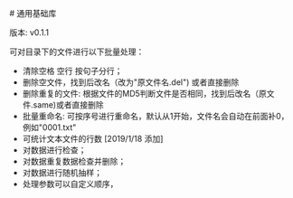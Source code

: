 # 通用基础库 

版本: v0.1.1

可对目录下的文件进行以下批量处理：

* 清除空格 空行 按句子分行；
* 删除空文件，找到后改名（改为"原文件名.del") 或者直接删除
* 删除重复的文件:   根据文件的MD5判断文件是否相同，找到后改名（原文件.same)或者直接删除
* 批量重命名:    可按序号进行重命名，默认从1开始，文件名会自动在前面补0，例如"0001.txt"
* 可统计文本文件的行数  [2019/1/18 添加]
* 对数据进行检查；
* 对数据重复数据检查并删除；
* 对数据进行随机抽样；
* 处理参数可以自定义顺序，
